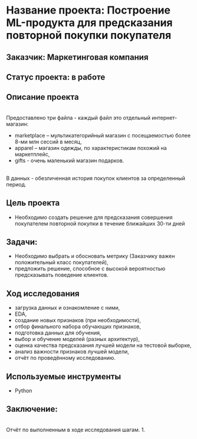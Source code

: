 # Название проекта: Построение ML-продукта для предсказания повторной покупки покупателя

## Заказчик: Маркетинговая компания

## Статус проекта: в работе

## Описание проекта
<br>Предоставлено три файла - каждый файл это отдельный интернет-магазин:
- marketplace – мультикатегорийный магазин с посещаемостью более 8-ми млн сессий в месяц, 
- apparel – магазин одежды, по характеристикам похожий на маркетплейс, 
- gifts - очень маленький магазин подарков.

<br>В данных - обезличенная история покупок клиентов за определенный период.

## Цель проекта
- Необходимо создать решение для предсказания совершения покупателем повторной покупки в течение ближайших 30-ти дней 

## Задачи:
- Необходимо выбрать и обосновать метрику (Заказчику важен положительный класс покупателей),
- предложить решение, способное с высокой вероятностью предсказывать поведение клиентов.

## Ход исследования
- загрузка данных и ознакомление с ними,
- EDA,
- создание новых признаков (при необходимости),
- отбор финального набора обучающих признаков,
- подготовка данных для обучения,
- выбор и обучение моделей (разных архитектур),
- оценка качества предсказания лучшей модели на тестовой выборке,
- анализ важности признаков лучшей модели,
- отчёт по проведённому исследованию.

## Используемые инструменты
- Python

## Заключение:
<br>Отчёт по выполненным в ходе исследования шагам.
1. 

